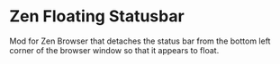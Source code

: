 # Zen Floating Statusbar
Mod for Zen Browser that detaches the status bar from the bottom left corner of the browser window so that it appears to float.
